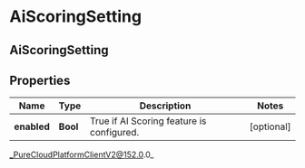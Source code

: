 # AiScoringSetting

## AiScoringSetting

## Properties

|Name | Type | Description | Notes|
|------------ | ------------- | ------------- | -------------|
| **enabled** | **Bool** | True if AI Scoring feature is configured. | [optional] |



_PureCloudPlatformClientV2@152.0.0_
